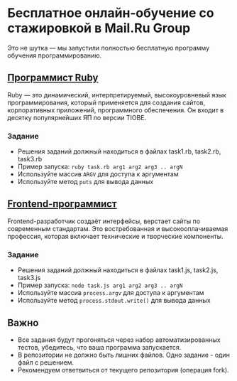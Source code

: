 # Бесплатное онлайн‑обучение со стажировкой в Mail.Ru Group
Это не шутка — мы запустили полностью бесплатную программу обучения программированию.

## [Программист Ruby](https://geekbrains.ru/free-ruby)
Ruby — это динамический, интерпретируемый, высокоуровневый язык программирования, который применяется для создания сайтов, корпоративных приложений, программного обеспечения. Он входит в десятку популярнейших ЯП по версии TIOBE.

### Задание
* Решения заданий должный находиться в файлах task1.rb, task2.rb, task3.rb
* Пример запуска: `ruby task.rb arg1 arg2 arg3 .. argN`
* Используйте массив `ARGV` для доступа к аргументам
* Используйте метод `puts` для вывода данных

## [Frontend-программист](https://geekbrains.ru/free-frontend)
Frontend-разработчик создаёт интерфейсы, верстает сайты по современным стандартам. Это востребованная и высокооплачиваемая профессия, которая включает технические и творческие компоненты.

### Задание
* Решения заданий должный находиться в файлах task1.js, task2.js, task3.js
* Пример запуска: `node task.js arg1 arg2 arg3 .. argN`
* Используйте массив `process.argv` для доступа к аргументам
* Используйте метод `process.stdout.write()` для вывода данных

## Важно
* Все задания будут прогоняться через набор автоматизированных тестов, убедитесь, что ваша программа запускается. 
* В репозитории не должно быть лишних файлов. Одно задание - один файл с решением.
* Рекомендуем ответвиться от текущего репозитория (операция fork).
